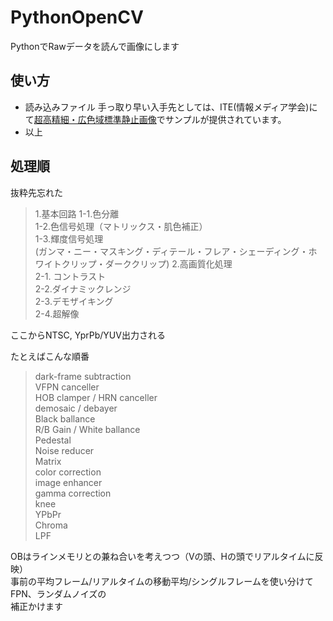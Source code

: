 PythonOpenCV
===============================
PythonでRawデータを読んで画像にします

使い方
-------------------------------
* 読み込みファイル
手っ取り早い入手先としては、ITE(情報メディア学会)にて[超高精細・広色域標準静止画像][linkref]でサンプルが提供されています。
* 以上

処理順
-------------------------------

抜粋先忘れた

>1.基本回路
>1-1.色分離  
>1-2.色信号処理（マトリックス・肌色補正）  
>1-3.輝度信号処理  
 (ガンマ・ニー・マスキング・ディテール・フレア・シェーディング・ホワイトクリップ・ダーククリップ)
>2.高画質化処理  
>2-1. コントラスト  
>2-2.ダイナミックレンジ  
>2-3.デモザイキング  
>2-4.超解像  

ここからNTSC, YprPb/YUV出力される

たとえばこんな順番

>dark-frame subtraction  
>VFPN canceller  
>HOB clamper / HRN canceller  
>demosaic / debayer  
>Black ballance  
>R/B Gain / White ballance  
>Pedestal  
>Noise reducer  
>Matrix  
>color correction  
>image enhancer  
>gamma correction  
>knee  
>YPbPr  
>Chroma  
>LPF  

OBはラインメモリとの兼ね合いを考えつつ（Vの頭、Hの頭でリアルタイムに反映）  
事前の平均フレーム/リアルタイムの移動平均/シングルフレームを使い分けてFPN、ランダムノイズの  
補正かけます


[linkref]: http://www.ite.or.jp/content/chart/uhdtv/ "テストチャート・超高精細・広色域標準静止画像"
